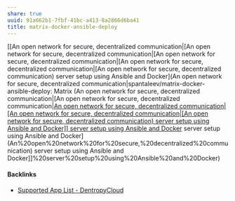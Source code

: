 ```yaml
---
share: true
uuid: 91a662b1-7fbf-41bc-a413-8a2866d6ba41
title: matrix-docker-ansible-deploy
---
```

[[An open network for secure, decentralized communication|[An open network for secure, decentralized communication|[An open network for secure, decentralized communication|[An open network for secure, decentralized communication|[An open network for secure, decentralized communication) server setup using Ansible and Docker](An open network for secure, decentralized communication|spantaleev/matrix-docker-ansible-deploy: Matrix (An open network for secure, decentralized communication|[An open network for secure, decentralized communication|[An open network for secure, decentralized communication|[An open network for secure, decentralized communication|[An open network for secure, decentralized communication) server setup using Ansible and Docker]] server setup using Ansible and Docker](An%20open%20network%20for%20secure,%20decentralized%20communication) server setup using Ansible and Docker](An%20open%20network%20for%20secure,%20decentralized%20communication) server setup using Ansible and Docker]]%20server%20setup%20using%20Ansible%20and%20Docker)

#### Backlinks

* [Supported App List - DentropyCloud](/f738f680-95a2-46e5-bb4c-57b67687e36a)